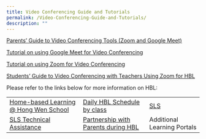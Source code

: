 ```yaml
---
title: Video Conferencing Guide and Tutorials
permalink: /Video-Conferencing-Guide-and-Tutorials/
description: ""
---
```

[Parents’ Guide to Video Conferencing Tools (Zoom and Google Meet)](/files/Learning%20Hub/Video%20conferencing%20guide/Parents-Guide-to-Video-Conferencing-Tools.pdf)

[Tutorial on using Google Meet for Video Conferencing](https://youtu.be/zss4Y8WLX4w)

[Tutorial on using Zoom for Video Conferencing](https://youtu.be/vyzqKksj9n4)

[Students’ Guide to Video Conferencing with Teachers Using Zoom for HBL](/files/Learning%20Hub/Video%20conferencing%20guide/Students-Guide-to-Video-Conferencing-with-Teachers-Using-Zoom-for-HBL-MOE0March2020.pdf)

Please refer to the links below for more information on HBL:

|                                       |                                     |                             |
|---------------------------------------|-------------------------------------|-----------------------------|
| [Home-based Learning @ Hong Wen School](/learning-hub/Pupils/Home-Based-Learning-Hong-Wen-School/) |     [Daily HBL Schedule by class](/Daily-HBL-Schedule-by-class/)     |            [SLS](/learning-hub/Pupils/Student-Learning-Space-SLS/)             |
|        [SLS Technical Assistance](/learning-hub/Pupils/SLS-Technical-Assistance/)       | [Partnership with Parents during HBL](/Partnership-with-Parents-during-HBL/) | Additional Learning Portals |